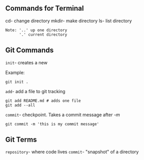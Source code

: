 ## Commands for Terminal

cd-         change directory
mkdir-      make directory
ls-         list directory 

    Note: '..' up one directory
          '.' current directory

## Git Commands

`init`- creates a new 

Example:
```
git init .
```


`add`- add a file to git tracking

```
git add README.md # adds one file
git add --all
```

`commit`- checkpoint. Takes a commit message after *-m*

```
git commit -m 'this is my commit message'
```

## Git Terms

`repository`- where code lives 
`commit`- "snapshot" of a directory
